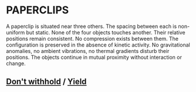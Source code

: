 # PAPERCLIPS

A paperclip is situated near three others. The spacing between each is non-uniform but static. None of the four objects touches another. Their relative positions remain consistent. No compression exists between them. The configuration is preserved in the absence of kinetic activity. No gravitational anomalies, no ambient vibrations, no thermal gradients disturb their positions. The objects continue in mutual proximity without interaction or change.

## [Don't withhold](page-0195ab891fb81d37) / [Yield](page-ed6c81c8ce8cd17b)

